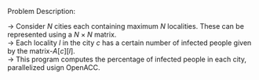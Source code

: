 Problem Description:  

-> Consider $N$ cities each containing maximum $N$ localities. These can be represented using a $N \times N$ matrix.  
-> Each locality $l$ in the city $c$ has a certain number of infected people given by the matrix-$A[c][l]$.  
-> This program computes the percentage of infected people in each city, parallelized usign OpenACC.
